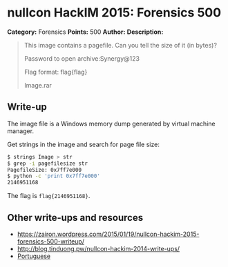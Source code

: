 # nullcon HackIM 2015: Forensics 500

**Category:** Forensics
**Points:** 500
**Author:**
**Description:**

> This image contains a pagefile. Can you tell the size of it (in bytes)? 
>
> Password to open archive:Synergy@123
>
> Flag format: flag{flag}
>
>	Image.rar

## Write-up

The image file is a Windows memory dump generated by virtual machine manager.

Get strings in the image and search for page file size:

~~~bash
$ strings Image > str
$ grep -i pagefilesize str
PagefileSize: 0x7ff7e000
$ python -c 'print 0x7ff7e000'
2146951168
~~~

The flag is `flag{2146951168}`.


## Other write-ups and resources

* <https://zairon.wordpress.com/2015/01/19/nullcon-hackim-2015-forensics-500-writeup/>
* <http://blog.tinduong.pw/nullcon-hackim-2014-write-ups/>
* [Portuguese](https://ctf-br.org/wiki/nullcon-hackim/nullcon-hackim-2015/f500-question-4/)
